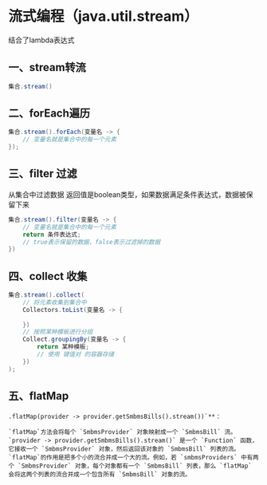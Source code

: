 # 流式编程（java.util.stream）

结合了lambda表达式

## 一、stream转流

```java
集合.stream()
```

## 二、forEach遍历

```JAVA
集合.stream().forEach(变量名 -> {
    // 变量名就是集合中的每一个元素
});
```

## 三、filter 过滤
从集合中过滤数据	返回值是boolean类型，如果数据满足条件表达式，数据被保留下来

```java
集合.stream().filter(变量名 -> {
    // 变量名就是集合中的每一个元素
    return 条件表达式;
    // true表示保留的数据，false表示过滤掉的数据
})
```

## 四、collect 收集
```java
集合.stream().collect(
	// 将元素收集到集合中
	Collectors.toList(变量名 -> {
        
	})
	// 按照某种模板进行分组
	Collect.groupingBy(变量名 -> {
		return 某种模板;
		// 使用 键值对 的容器存储
	})
);
```

## 五、flatMap

```
.flatMap(provider -> provider.getSmbmsBills().stream())`**：

`flatMap`方法会将每个 `SmbmsProvider` 对象映射成一个 `SmbmsBill` 流。
`provider -> provider.getSmbmsBills().stream()` 是一个 `Function` 函数，它接收一个 `SmbmsProvider` 对象，然后返回该对象的 `SmbmsBill` 列表的流。
`flatMap`的作用是把多个小的流合并成一个大的流。例如，若 `smbmsProviders` 中有两个 `SmbmsProvider` 对象，每个对象都有一个 `SmbmsBill` 列表，那么 `flatMap` 会将这两个列表的流合并成一个包含所有 `SmbmsBill` 对象的流。
```

